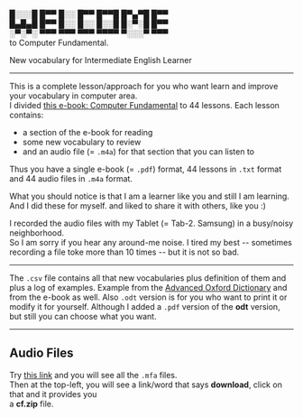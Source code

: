 
█░░░█ █▀▀ █░░ █▀▀ █▀▀█ █▀▄▀█ █▀▀  
█▄█▄█ █▀▀ █░░ █░░ █░░█ █░▀░█ █▀▀  
░▀░▀░ ▀▀▀ ▀▀▀ ▀▀▀ ▀▀▀▀ ▀░░░▀ ▀▀▀  
    to Computer Fundamental.  

New vocabulary for Intermediate English Learner   

---  
  
This is a complete lesson/approach for you who want learn and improve your vocabulary in computer area.  
I divided [this e-book: Computer Fundamental](https://www.tutorialspoint.com/computer_fundamentals/) to 44 lessons.
Each lesson contains:
- a section of the e-book for reading  
- some new vocabulary to review
- and an audio file (= `.m4a`) for that section that you can listen to

Thus you have a single e-book (= `.pdf`) format, 44 lessons in `.txt` format and 44 audio files in `.m4a` format.

What you should notice is that I am a learner like you and still I am learning.
And I did these for myself. and liked to share it with others, like you :)

I recorded the audio files with my Tablet (= Tab-2. Samsung) in a busy/noisy neighborhood.  
So I am sorry if you hear any around-me noise. I tired my best -- sometimes recording a file
toke more than 10 times -- but it is not so bad.

---

The `.csv` file contains all that new vocabularies plus definition of them and plus a log of examples.
Example from the [Advanced Oxford Dictionary](http://www.oxfordlearnersdictionaries.com) and from the e-book as well.
Also `.odt` version is for you who want to print it or modify it for yourself.
Although I added a `.pdf` version of the **odt** version, but still you can choose what you want.  

---

## Audio Files  
Try [this link](https://1drv.ms/f/s!AvgtA0Lw5fIKdmGrEEXZmhIU_zs) and you will see all the `.mfa` files.  
Then at the top-left, you will see a link/word that says **download**, click on that and it provides you  
a **cf.zip** file.  